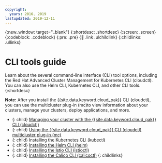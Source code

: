 ```yaml
---
copyright:
  years: 2016, 2019
lastupdated: 2019-12-11
---
```


{:new_window: target="_blank"}
{:shortdesc: .shortdesc}
{:screen: .screen}
{:codeblock: .codeblock}
{:pre: .pre}
{:child: .link .ulchildlink}
{:childlinks: .ullinks}

# CLI tools guide

Learn about the several command-line interface (CLI) tool options, including the Red Hat Advanced Cluster Management for Kubernetes CLI (cloudctl). You can also use the Helm CLI, Kubernetes CLI, and other CLI tools.
{:shortdesc}

**Note:** After you install the {{site.data.keyword.cloud_pak}} CLI (cloudctl), you can use the multicluster plug-in (mc)to view information about your clusters, manage your clusters, deploy applications, and more.

- {: child} [Managing your cluster with the {{site.data.keyword.cloud_pak}} CLI (cloudctl)](../cloudctl/icp_cli.md)
- {: child} [Using the {{site.data.keyword.cloud_pak}} CLI (cloudctl) multicluster plug-in (mc)](cp_cli_mcm.md)
- {: child} [Installing the Kubernetes CLI (kubectl)](../kubectl/install_kubectl.md)
- {: child} [Installing the Helm CLI (helm)](../helm-cli/3.4.0/create_helm_cli.md)
- {: child} [Installing the Istio CLI (istioctl)](../istio-cli/install_istioctl.md)
- {: child} [Installing the Calico CLI (calicoctl)](../calico-cli/calicoctl.md)
{: childlinks}
